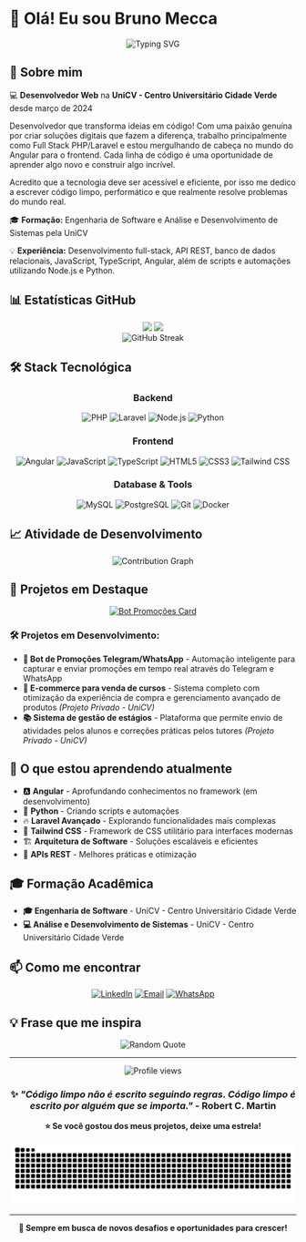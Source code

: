 # 👋 Olá! Eu sou Bruno Mecca

<div align="center">
  <img src="https://readme-typing-svg.demolab.com?font=Fira+Code&size=22&duration=3000&pause=1000&color=E74C3C&center=true&vCenter=true&width=435&lines=Desenvolvedor+Web;PHP+%7C+Laravel+%7C+Angular;Full+Stack+Developer;UniCV+Developer+%F0%9F%9A%80" alt="Typing SVG" />
</div>

## 🚀 Sobre mim

💻 **Desenvolvedor Web** na **UniCV - Centro Universitário Cidade Verde** desde março de 2024

Desenvolvedor que transforma ideias em código! Com uma paixão genuína por criar soluções digitais que fazem a diferença, trabalho principalmente como Full Stack PHP/Laravel e estou mergulhando de cabeça no mundo do Angular para o frontend. Cada linha de código é uma oportunidade de aprender algo novo e construir algo incrível.

Acredito que a tecnologia deve ser acessível e eficiente, por isso me dedico a escrever código limpo, performático e que realmente resolve problemas do mundo real.

🎓 **Formação:** Engenharia de Software e Análise e Desenvolvimento de Sistemas pela UniCV

💡 **Experiência:** Desenvolvimento full-stack, API REST, banco de dados relacionais, JavaScript, TypeScript, Angular, além de scripts e automações utilizando Node.js e Python.

## 📊 Estatísticas GitHub

<div align="center">
  <img height="180em" src="https://github-readme-stats.vercel.app/api?username=brunomecca123&show_icons=true&theme=radical&include_all_commits=true&count_private=true"/>
  <img height="180em" src="https://github-readme-stats.vercel.app/api/top-langs/?username=brunomecca123&layout=compact&langs_count=7&theme=radical"/>
</div>

<div align="center">
  <img src="https://github-readme-streak-stats.herokuapp.com/?user=brunomecca123&theme=radical" alt="GitHub Streak" />
</div>

## 🛠️ Stack Tecnológica

<div align="center">

### Backend
![PHP](https://img.shields.io/badge/PHP-777BB4?style=for-the-badge&logo=php&logoColor=white)
![Laravel](https://img.shields.io/badge/Laravel-FF2D20?style=for-the-badge&logo=laravel&logoColor=white)
![Node.js](https://img.shields.io/badge/Node.js-43853D?style=for-the-badge&logo=node.js&logoColor=white)
![Python](https://img.shields.io/badge/Python-14354C?style=for-the-badge&logo=python&logoColor=white)

### Frontend
![Angular](https://img.shields.io/badge/Angular-DD0031?style=for-the-badge&logo=angular&logoColor=white)
![JavaScript](https://img.shields.io/badge/JavaScript-F7DF1E?style=for-the-badge&logo=javascript&logoColor=black)
![TypeScript](https://img.shields.io/badge/TypeScript-007ACC?style=for-the-badge&logo=typescript&logoColor=white)
![HTML5](https://img.shields.io/badge/HTML5-E34F26?style=for-the-badge&logo=html5&logoColor=white)
![CSS3](https://img.shields.io/badge/CSS3-1572B6?style=for-the-badge&logo=css3&logoColor=white)
![Tailwind CSS](https://img.shields.io/badge/Tailwind_CSS-38B2AC?style=for-the-badge&logo=tailwind-css&logoColor=white)

### Database & Tools
![MySQL](https://img.shields.io/badge/MySQL-00000F?style=for-the-badge&logo=mysql&logoColor=white)
![PostgreSQL](https://img.shields.io/badge/PostgreSQL-316192?style=for-the-badge&logo=postgresql&logoColor=white)
![Git](https://img.shields.io/badge/GIT-E44C30?style=for-the-badge&logo=git&logoColor=white)
![Docker](https://img.shields.io/badge/Docker-2CA5E0?style=for-the-badge&logo=docker&logoColor=white)

</div>

## 📈 Atividade de Desenvolvimento

<div align="center">
  <img src="https://github-readme-activity-graph.vercel.app/graph?username=brunomecca123&theme=redical&hide_border=true&bg_color=0d1117&color=e74c3c&line=e74c3c&point=ffffff" alt="Contribution Graph" />
</div>

## 🎯 Projetos em Destaque

<div align="center">
  
[![Bot Promoções Card](https://github-readme-stats.vercel.app/api/pin/?username=brunomecca123&repo=pegou-promo&theme=radical&description_lines_count=2)](https://github.com/brunomecca123/pegou-promo)

</div>

### 🛠️ Projetos em Desenvolvimento:
- **🤖 Bot de Promoções Telegram/WhatsApp** - Automação inteligente para capturar e enviar promoções em tempo real através do Telegram e WhatsApp
- **🛒 E-commerce para venda de cursos** - Sistema completo com otimização da experiência de compra e gerenciamento avançado de produtos *(Projeto Privado - UniCV)*
- **📚 Sistema de gestão de estágios** - Plataforma que permite envio de atividades pelos alunos e correções práticas pelos tutores *(Projeto Privado - UniCV)*

## 🌱 O que estou aprendendo atualmente

- 🅰️ **Angular** - Aprofundando conhecimentos no framework (em desenvolvimento)
- 🐍 **Python** - Criando scripts e automações
- 🔥 **Laravel Avançado** - Explorando funcionalidades mais complexas
- 🎨 **Tailwind CSS** - Framework de CSS utilitário para interfaces modernas
- 🏗️ **Arquitetura de Software** - Soluções escaláveis e eficientes
- 📡 **APIs REST** - Melhores práticas e otimização

## 🎓 Formação Acadêmica

- **🎓 Engenharia de Software** - UniCV - Centro Universitário Cidade Verde
- **💻 Análise e Desenvolvimento de Sistemas** - UniCV - Centro Universitário Cidade Verde

## 📫 Como me encontrar

<div align="center">

[![LinkedIn](https://img.shields.io/badge/LinkedIn-0077B5?style=for-the-badge&logo=linkedin&logoColor=white)](https://linkedin.com/in/brunomecca123)
[![Email](https://img.shields.io/badge/Email-D14836?style=for-the-badge&logo=gmail&logoColor=white)](mailto:brunomecca@gmail.com)
[![WhatsApp](https://img.shields.io/badge/WhatsApp-25D366?style=for-the-badge&logo=whatsapp&logoColor=white)](https://wa.me/5544991032852)

</div>

## 💡 Frase que me inspira

<div align="center">
  <img src="https://quotes-github-readme.vercel.app/api?type=horizontal&theme=radical" alt="Random Quote" />
</div>

---

<div align="center">
  <img src="https://komarev.com/ghpvc/?username=brunomecca123&color=red&style=for-the-badge" alt="Profile views" />
  
  ### ✨ *"Código limpo não é escrito seguindo regras. Código limpo é escrito por alguém que se importa."* - Robert C. Martin
  
  **⭐ Se você gostou dos meus projetos, deixe uma estrela!**
</div>

<img src="https://raw.githubusercontent.com/brunomecca123/brunomecca123/output/snake.svg" alt="Snake animation" />

---

<div align="center">
  
  **🚀 Sempre em busca de novos desafios e oportunidades para crescer!**
  
</div>
